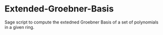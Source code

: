 # Extended-Groebner-Basis

Sage script to compute the extedned Groebner Basis of a set of polynomials in a given ring.
